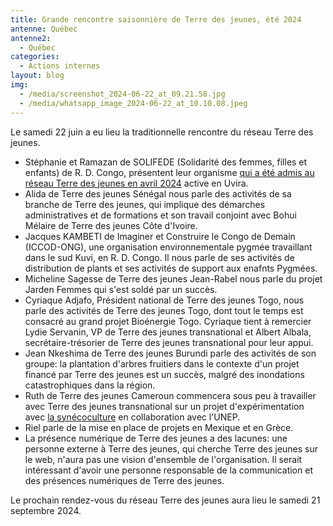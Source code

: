 ```yaml
---
title: Grande rencontre saisonnière de Terre des jeunes, été 2024
antenne: Québec
antenne2:
  - Québec
categories:
  - Actions internes
layout: blog
img:
  - /media/screenshot_2024-06-22_at_09.21.58.jpg
  - /media/whatsapp_image_2024-06-22_at_10.10.08.jpeg
---
```

Le samedi 22 juin a eu lieu la traditionnelle rencontre du réseau Terre des jeunes.

* Stéphanie et Ramazan de SOLIFEDE (Solidarité des femmes, filles et enfants) de R. D. Congo, présentent leur organisme [qui a été admis au réseau Terre des jeunes en avril 2024](https://contenu.terredesjeunes.org/jekyll_blogposts/2024/04/25/solifede.html) active en Uvira.
* Alida de Terre des jeunes Sénégal nous parle des activités de sa branche de Terre des jeunes, qui implique des démarches administratives et de formations et son travail conjoint avec Bohui Mélaire de Terre des jeunes Côte d'Ivoire.
* Jacques KAMBETI de Imaginer et Construire le Congo de Demain (ICCOD-ONG), une organisation environnementale pygmée travaillant dans le sud Kuvi, en R. D. Congo. Il nous parle de ses activités de distribution de plants et ses activités de support aux enafnts Pygmées.
* Micheline Sagesse de Terre des jeunes Jean-Rabel nous parle du projet Jarden Femmes qui s'est soldé par un succès.
* Cyriaque Adjafo, Président national de Terre des jeunes Togo, nous parle des activités de Terre des jeunes Togo, dont tout le temps est consacré au grand projet Bioénergie Togo. Cyriaque tient à remercier Lydie Servanin, VP de Terre des jeunes transnational et Albert Albala, secrétaire-trésorier de Terre des jeunes transnational pour leur appui.
* Jean Nkeshima de Terre des jeunes Burundi parle des activités de son groupe: la plantation d'arbres fruitiers dans le contexte d'un projet financé par Terre des jeunes est un succès, malgré des inondations catastrophiques dans la région.
* Ruth de Terre des jeunes Cameroun commencera sous peu à travailler avec Terre des jeunes transnational sur un projet d'expérimentation avec [la synécoculture](https://www.fao.org/fileadmin/user_upload/GSP/GSOBI-21/DAY2/Plenary/Sony_Masatoshi_Funabashi.pdf) en collaboration avec l'UNEP.
* Riel parle de la mise en place de projets en Mexique et en Grèce.
* La présence numérique de Terre des jeunes a des lacunes: une personne externe à Terre des jeunes, qui cherche Terre des jeunes sur le web, n'aura pas une vision d'ensemble de l'organisation. Il serait intéressant d'avoir une personne responsable de la communication et des présences numériques de Terre des jeunes.

Le prochain rendez-vous du réseau Terre des jeunes aura lieu le samedi 21 septembre 2024.
